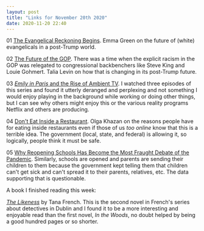 ```yaml
---
layout: post
title: "Links for November 20th 2020"
date: 2020-11-20 22:40
---
```


01 [The Evangelical Reckoning Begins](https://www.theatlantic.com/politics/archive/2020/11/andy-stanley-evangelicals-trump/617103/). Emma Green on the future of (white) evangelicals in a post-Trump world.

02 [The Future of the GOP](https://www.thecut.com/2020/11/the-face-of-the-gops-hateful-future.html). There was a time when the explicit racism in the GOP was relegated to congressional backbenchers like Steve King and Louie Gohmert. Talia Levin on how that is changing in its post-Trump future.

03 [*Emily in Paris* and the Rise of Ambient TV](https://www.newyorker.com/culture/cultural-comment/emily-in-paris-and-the-rise-of-ambient-tv). I watched three episodes of this series and found it utterly deranged and perplexing and not something I would enjoy playing in the background while working or doing other things, but I can see why others might enjoy this or the various reality programs Netflix and others are producing.

04 [Don't Eat Inside a Restaurant](https://www.theatlantic.com/politics/archive/2020/11/can-you-get-coronavirus-inside-restaurant/617151/). Olga Khazan on the reasons people have for eating inside restaurants even if those of us *too online* know that this is a terrible idea. The government (local, state, and federal) is allowing it, so logically, people think it must be safe.

05 [Why Reopening Schools Has Become the Most Fraught Debate of the Pandemic](https://prospect.org/api/content/89b4aab8-18a4-11eb-b096-1244d5f7c7c6/). Similarly, schools are opened and parents are sending their children to them because the government kept telling them that children can't get sick and can't spread it to their parents, relatives, etc. The data supporting that is questionable.

A book I finished reading this week:

[*The Likeness*](https://www.amazon.com/Likeness-Dublin-Murder-Squad-Book-ebook/dp/B0015DYIOU/) by Tana French. This is the second novel in French's series about detectives in Dublin and I found it to be a more interesting and enjoyable read than the first novel, *In the Woods*, no doubt helped by being a good hundred pages or so shorter. 
